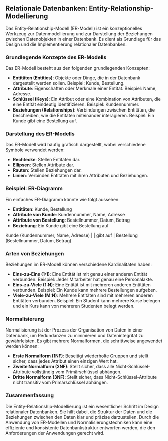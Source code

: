 ## Relationale Datenbanken: Entity-Relationship-Modellierung

Das Entity-Relationship-Modell (ER-Modell) ist ein konzeptionelles Werkzeug zur Datenmodellierung und zur Darstellung der Beziehungen zwischen Datenobjekten in einer Datenbank. Es dient als Grundlage für das Design und die Implementierung relationaler Datenbanken.

### Grundlegende Konzepte des ER-Modells

Das ER-Modell besteht aus den folgenden grundlegenden Konzepten:

- **Entitäten (Entities)**: Objekte oder Dinge, die in der Datenbank dargestellt werden sollen. Beispiel: Kunde, Bestellung.
- **Attribute**: Eigenschaften oder Merkmale einer Entität. Beispiel: Name, Adresse.
- **Schlüssel (Keys)**: Ein Attribut oder eine Kombination von Attributen, die eine Entität eindeutig identifizieren. Beispiel: Kundennummer.
- **Beziehungen (Relationships)**: Verbindungen zwischen Entitäten, die beschreiben, wie die Entitäten miteinander interagieren. Beispiel: Ein Kunde gibt eine Bestellung auf.

### Darstellung des ER-Modells

Das ER-Modell wird häufig grafisch dargestellt, wobei verschiedene Symbole verwendet werden:

- **Rechtecke**: Stellen Entitäten dar.
- **Ellipsen**: Stellen Attribute dar.
- **Rauten**: Stellen Beziehungen dar.
- **Linien**: Verbinden Entitäten mit ihren Attributen und Beziehungen.

### Beispiel: ER-Diagramm

Ein einfaches ER-Diagramm könnte wie folgt aussehen:

- **Entitäten**: Kunde, Bestellung
- **Attribute von Kunde**: Kundennummer, Name, Adresse
- **Attribute von Bestellung**: Bestellnummer, Datum, Betrag
- **Beziehung**: Ein Kunde gibt eine Bestellung auf

Kunde (Kundennummer, Name, Adresse)
|
| gibt auf
|
Bestellung (Bestellnummer, Datum, Betrag)

### Arten von Beziehungen

Beziehungen im ER-Modell können verschiedene Kardinalitäten haben:

- **Eins-zu-Eins (1:1)**: Eine Entität ist mit genau einer anderen Entität verbunden. Beispiel: Jeder Mitarbeiter hat genau eine Personalakte.
- **Eins-zu-Viele (1:N)**: Eine Entität ist mit mehreren anderen Entitäten verbunden. Beispiel: Ein Kunde kann mehrere Bestellungen aufgeben.
- **Viele-zu-Viele (M:N)**: Mehrere Entitäten sind mit mehreren anderen Entitäten verbunden. Beispiel: Ein Student kann mehrere Kurse belegen und ein Kurs kann von mehreren Studenten belegt werden.

### Normalisierung

Normalisierung ist der Prozess der Organisation von Daten in einer Datenbank, um Redundanzen zu minimieren und Datenintegrität zu gewährleisten. Es gibt mehrere Normalformen, die schrittweise angewendet werden können:

- **Erste Normalform (1NF)**: Beseitigt wiederholte Gruppen und stellt sicher, dass jedes Attribut einen einzigen Wert hat.
- **Zweite Normalform (2NF)**: Stellt sicher, dass alle Nicht-Schlüssel-Attribute vollständig vom Primärschlüssel abhängen.
- **Dritte Normalform (3NF)**: Stellt sicher, dass Nicht-Schlüssel-Attribute nicht transitiv vom Primärschlüssel abhängen.

### Zusammenfassung

Die Entity-Relationship-Modellierung ist ein wesentlicher Schritt im Design relationaler Datenbanken. Sie hilft dabei, die Struktur der Daten und die Beziehungen zwischen den Daten klar und präzise darzustellen. Durch die Anwendung von ER-Modellen und Normalisierungstechniken kann eine effiziente und konsistente Datenbankstruktur entworfen werden, die den Anforderungen der Anwendungen gerecht wird.
